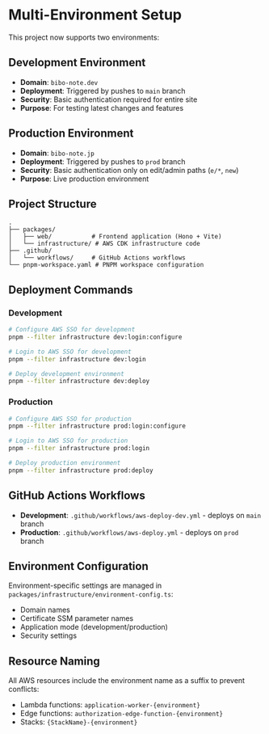 # Multi-Environment Setup

This project now supports two environments:

## Development Environment
- **Domain**: `bibo-note.dev`
- **Deployment**: Triggered by pushes to `main` branch
- **Security**: Basic authentication required for entire site
- **Purpose**: For testing latest changes and features

## Production Environment  
- **Domain**: `bibo-note.jp`
- **Deployment**: Triggered by pushes to `prod` branch
- **Security**: Basic authentication only on edit/admin paths (`e/*`, `new`)
- **Purpose**: Live production environment

## Project Structure

```
.
├── packages/
│   ├── web/           # Frontend application (Hono + Vite)
│   └── infrastructure/ # AWS CDK infrastructure code
├── .github/
│   └── workflows/     # GitHub Actions workflows
└── pnpm-workspace.yaml # PNPM workspace configuration
```

## Deployment Commands

### Development
```bash
# Configure AWS SSO for development
pnpm --filter infrastructure dev:login:configure

# Login to AWS SSO for development
pnpm --filter infrastructure dev:login

# Deploy development environment
pnpm --filter infrastructure dev:deploy
```

### Production
```bash
# Configure AWS SSO for production
pnpm --filter infrastructure prod:login:configure

# Login to AWS SSO for production
pnpm --filter infrastructure prod:login

# Deploy production environment
pnpm --filter infrastructure prod:deploy
```

## GitHub Actions Workflows

- **Development**: `.github/workflows/aws-deploy-dev.yml` - deploys on `main` branch
- **Production**: `.github/workflows/aws-deploy.yml` - deploys on `prod` branch

## Environment Configuration

Environment-specific settings are managed in `packages/infrastructure/environment-config.ts`:

- Domain names
- Certificate SSM parameter names
- Application mode (development/production)
- Security settings

## Resource Naming

All AWS resources include the environment name as a suffix to prevent conflicts:
- Lambda functions: `application-worker-{environment}`
- Edge functions: `authorization-edge-function-{environment}`
- Stacks: `{StackName}-{environment}`